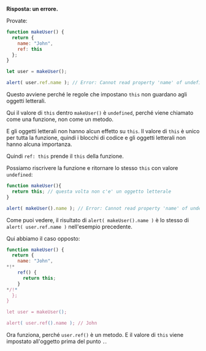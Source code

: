 **Risposta: un errore.**

Provate:
```js run
function makeUser() {
  return {
    name: "John",
    ref: this
  };
}

let user = makeUser();

alert( user.ref.name ); // Error: Cannot read property 'name' of undefined
```

Questo avviene perché le regole che impostano `this` non guardano agli oggetti letterali. 

Qui il valore di `this` dentro `makeUser()` è `undefined`, perché viene chiamato come una funzione, non come un metodo.

E gli oggetti letterali non hanno alcun effetto su `this`. Il valore di `this` è unico per tutta la funzione, quindi i blocchi di codice e gli oggetti letterali non hanno alcuna importanza.

Quindi `ref: this` prende il `this` della funzione.

Possiamo riscrivere la funzione e ritornare lo stesso `this` con valore `undefined`: 

```js run
function makeUser(){
  return this; // questa volta non c'e' un oggetto letterale
}

alert( makeUser().name ); // Error: Cannot read property 'name' of undefined
```
Come puoi vedere, il risultato di  `alert( makeUser().name )` è lo stesso di `alert( user.ref.name )` nell'esempio precedente.

Qui abbiamo il caso opposto:

```js run
function makeUser() {
  return {
    name: "John",
*!*
    ref() {
      return this;
    }
*/!*
  };
}

let user = makeUser();

alert( user.ref().name ); // John
```

Ora funziona, perché `user.ref()` è un metodo. E il valore di `this` viene impostato all'oggetto prima del punto `.`.


